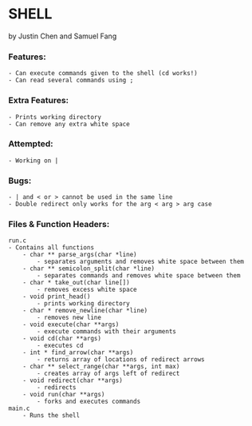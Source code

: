 # SHELL
by Justin Chen and Samuel Fang

### Features:
	- Can execute commands given to the shell (cd works!)
	- Can read several commands using ;

### Extra Features:
	- Prints working directory
	- Can remove any extra white space

### Attempted:
	- Working on |

### Bugs:
	- | and < or > cannot be used in the same line
	- Double redirect only works for the arg < arg > arg case
	
### Files & Function Headers:
	run.c
	- Contains all functions
		- char ** parse_args(char *line)
			- separates arguments and removes white space between them
		- char ** semicolon_split(char *line)
			- separates commands and removes white space between them
		- char * take_out(char line[])
			- removes excess white space
		- void print_head()
			- prints working directory
		- char * remove_newline(char *line)
			- removes new line
		- void execute(char **args)
			- execute commands with their arguments
		- void cd(char **args)
			- executes cd
		- int * find_arrow(char **args)
			- returns array of locations of redirect arrows
		- char ** select_range(char **args, int max)
			- creates array of args left of redirect
		- void redirect(char **args)
			- redirects
		- void run(char **args)
			- forks and executes commands
	main.c
		- Runs the shell
